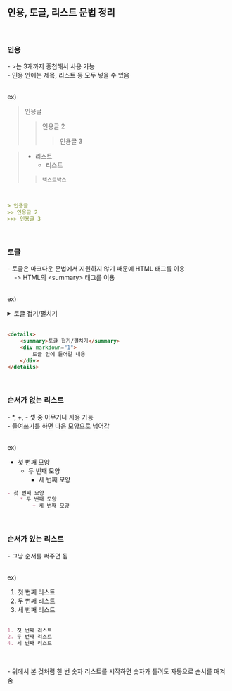 ## 인용, 토글, 리스트 문법 정리
<br>

### **인용**
\- >는 3개까지 중첩해서 사용 가능 <br>
\- 인용 안에는 제목, 리스트 등 모두 넣을 수 있음 <br> 
<br>

ex)
> 인용글
>> 인용글 2
>>> 인용글 3

> - 리스트
>   - 리스트
>> `텍스트박스`

<br> 

``` markdown
> 인용글
>> 인용글 2
>>> 인용글 3
```
<br>

### **토글**
\- 토글은 마크다운 문법에서 지원하지 않기 때문에 HTML 태그를 이용 <br>
&nbsp;&nbsp;&nbsp;&nbsp;-> HTML의 \<summary> 태그를 이용 <br>
<br>

ex)
<details>
    <summary>토글 접기/펼치기</summary>  
    <div markdown="1">  
        &nbsp;&nbsp;&nbsp;&nbsp;토글 안에 들어갈 내용
    </div>
</details> <br>

``` html
<details>
    <summary>토글 접기/펼치기</summary>  
    <div markdown="1">  
        토글 안에 들어갈 내용
    </div>
</details>
```
<br>

### **순서가 없는 리스트**
\- *, +, - 셋 중 아무거나 사용 가능 <br>
\- 들여쓰기를 하면 다음 모양으로 넘어감 <br>
<br>

ex)
- 첫 번째 모양
  - 두 번째 모양
    - 세 번째 모양

``` markdown
- 첫 번째 모양
    * 두 번째 모양
        + 세 번째 모양
```   
<br>

### **순서가 있는 리스트**
\- 그냥 순서를 써주면 됨 <br>
<br>

ex) <br>
1. 첫 번째 리스트
2. 두 번째 리스트
4. 세 번째 리스트
<br> <br>

``` markdown
1. 첫 번째 리스트
2. 두 번째 리스트
4. 세 번째 리스트
```
<br>

\- 위에서 본 것처럼 한 번 숫자 리스트를 시작하면 숫자가 틀려도 자동으로 순서를 매겨줌